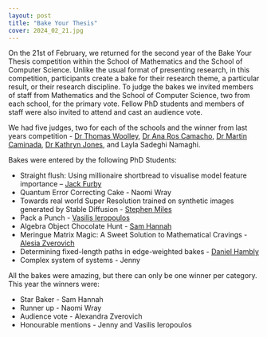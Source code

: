 ```yaml
---
layout: post
title: "Bake Your Thesis"
cover: 2024_02_21.jpg
---
```

On the 21st of February, we returned for the second year of the Bake Your Thesis competition within the School of Mathematics and the School of Computer Science. Unlike the usual format of presenting research, in this competition, participants create a bake for their research theme, a particular result, or their research discipline. To judge the bakes we invited members of staff from Mathematics and the School of Computer Science, two from each school, for the primary vote. Fellow PhD students and members of staff were also invited to attend and cast an audience vote.

We had five judges, two for each of the schools and the winner from last years competition - [Dr Thomas Woolley](https://profiles.cardiff.ac.uk/staff/woolleyt1), [Dr Ana Ros Camacho](https://profiles.cardiff.ac.uk/staff/roscamachoa), [Dr Martin Caminada](https://profiles.cardiff.ac.uk/staff/caminadam), [Dr Kathryn Jones](https://profiles.cardiff.ac.uk/staff/jonesk90), and Layla Sadeghi Namaghi.

Bakes were entered by the following PhD Students:

* Straight flush: Using millionaire shortbread to visualise model feature importance – [Jack Furby](https://www.cardiff.ac.uk/people/research-students/view/2470554-furby-jack)
* Quantum Error Correcting Cake - Naomi Wray
* Towards real world Super Resolution trained on synthetic images generated by Stable Diffusion - [Stephen Miles](https://profiles.cardiff.ac.uk/staff/miless9)
* Pack a Punch - [Vasilis Ieropoulos](https://profiles.cardiff.ac.uk/research-staff/ieropoulosv)
* Algebra Object Chocolate Hunt - [Sam Hannah](https://profiles.cardiff.ac.uk/research-staff/hannahs)
* Meringue Matrix Magic: A Sweet Solution to Mathematical Cravings - [Alesia Zverovich](https://profiles.cardiff.ac.uk/research-staff/zverovicha)
* Determining fixed-length paths in edge-weighted bakes - [Daniel Hambly](https://profiles.cardiff.ac.uk/research-staff/hamblydj)
* Complex system of systems - Jenny

All the bakes were amazing, but there can only be one winner per category. This year the winners were:

* Star Baker - Sam Hannah
* Runner up - Naomi Wray
* Audience vote - Alexandra Zverovich  
* Honourable mentions - Jenny and Vasilis Ieropoulos
